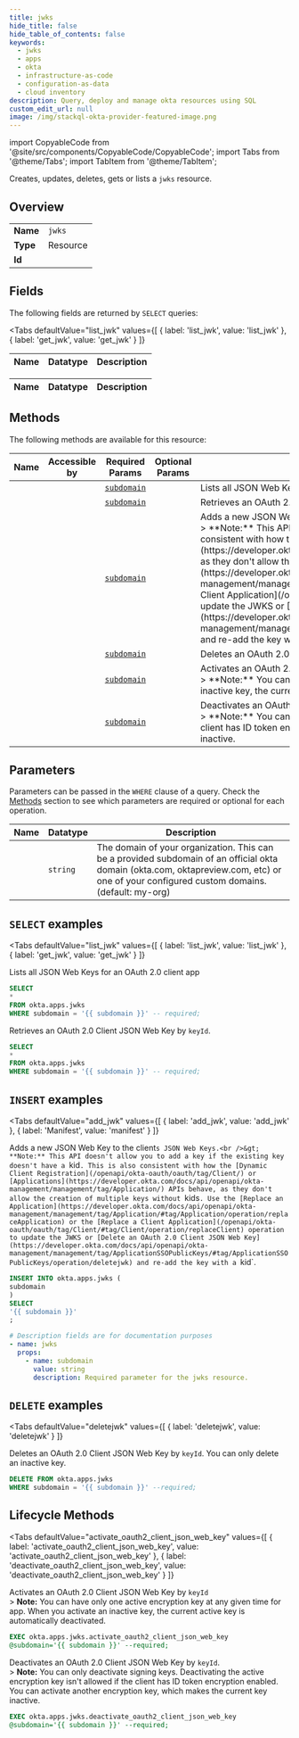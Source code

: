 ```yaml
--- 
title: jwks
hide_title: false
hide_table_of_contents: false
keywords:
  - jwks
  - apps
  - okta
  - infrastructure-as-code
  - configuration-as-data
  - cloud inventory
description: Query, deploy and manage okta resources using SQL
custom_edit_url: null
image: /img/stackql-okta-provider-featured-image.png
---
```


import CopyableCode from '@site/src/components/CopyableCode/CopyableCode';
import Tabs from '@theme/Tabs';
import TabItem from '@theme/TabItem';

Creates, updates, deletes, gets or lists a <code>jwks</code> resource.

## Overview
<table><tbody>
<tr><td><b>Name</b></td><td><code>jwks</code></td></tr>
<tr><td><b>Type</b></td><td>Resource</td></tr>
<tr><td><b>Id</b></td><td><CopyableCode code="okta.apps.jwks" /></td></tr>
</tbody></table>

## Fields

The following fields are returned by `SELECT` queries:

<Tabs
    defaultValue="list_jwk"
    values={[
        { label: 'list_jwk', value: 'list_jwk' },
        { label: 'get_jwk', value: 'get_jwk' }
    ]}
>
<TabItem value="list_jwk">

<table>
<thead>
    <tr>
    <th>Name</th>
    <th>Datatype</th>
    <th>Description</th>
    </tr>
</thead>
<tbody>
</tbody>
</table>
</TabItem>
<TabItem value="get_jwk">

<table>
<thead>
    <tr>
    <th>Name</th>
    <th>Datatype</th>
    <th>Description</th>
    </tr>
</thead>
<tbody>
</tbody>
</table>
</TabItem>
</Tabs>

## Methods

The following methods are available for this resource:

<table>
<thead>
    <tr>
    <th>Name</th>
    <th>Accessible by</th>
    <th>Required Params</th>
    <th>Optional Params</th>
    <th>Description</th>
    </tr>
</thead>
<tbody>
<tr>
    <td><a href="#list_jwk"><CopyableCode code="list_jwk" /></a></td>
    <td><CopyableCode code="select" /></td>
    <td><a href="#parameter-subdomain"><code>subdomain</code></a></td>
    <td></td>
    <td>Lists all JSON Web Keys for an OAuth 2.0 client app</td>
</tr>
<tr>
    <td><a href="#get_jwk"><CopyableCode code="get_jwk" /></a></td>
    <td><CopyableCode code="select" /></td>
    <td><a href="#parameter-subdomain"><code>subdomain</code></a></td>
    <td></td>
    <td>Retrieves an OAuth 2.0 Client JSON Web Key by `keyId`.</td>
</tr>
<tr>
    <td><a href="#add_jwk"><CopyableCode code="add_jwk" /></a></td>
    <td><CopyableCode code="insert" /></td>
    <td><a href="#parameter-subdomain"><code>subdomain</code></a></td>
    <td></td>
    <td>Adds a new JSON Web Key to the client`s JSON Web Keys.<br />&gt; **Note:** This API doesn't allow you to add a key if the existing key doesn't have a `kid`. This is also consistent with how the [Dynamic Client Registration](/openapi/okta-oauth/oauth/tag/Client/) or [Applications](https://developer.okta.com/docs/api/openapi/okta-management/management/tag/Application/) APIs behave, as they don't allow the creation of multiple keys without `kids`. Use the [Replace an Application](https://developer.okta.com/docs/api/openapi/okta-management/management/tag/Application/#tag/Application/operation/replaceApplication) or the [Replace a Client Application](/openapi/okta-oauth/oauth/tag/Client/#tag/Client/operation/replaceClient) operation to update the JWKS or [Delete an OAuth 2.0 Client JSON Web Key](https://developer.okta.com/docs/api/openapi/okta-management/management/tag/ApplicationSSOPublicKeys/#tag/ApplicationSSOPublicKeys/operation/deletejwk) and re-add the key with a `kid`.</td>
</tr>
<tr>
    <td><a href="#deletejwk"><CopyableCode code="deletejwk" /></a></td>
    <td><CopyableCode code="delete" /></td>
    <td><a href="#parameter-subdomain"><code>subdomain</code></a></td>
    <td></td>
    <td>Deletes an OAuth 2.0 Client JSON Web Key by `keyId`. You can only delete an inactive key.</td>
</tr>
<tr>
    <td><a href="#activate_oauth2_client_json_web_key"><CopyableCode code="activate_oauth2_client_json_web_key" /></a></td>
    <td><CopyableCode code="exec" /></td>
    <td><a href="#parameter-subdomain"><code>subdomain</code></a></td>
    <td></td>
    <td>Activates an OAuth 2.0 Client JSON Web Key by `keyId`<br />&gt; **Note:** You can have only one active encryption key at any given time for app. When you activate an inactive key, the current active key is automatically deactivated.</td>
</tr>
<tr>
    <td><a href="#deactivate_oauth2_client_json_web_key"><CopyableCode code="deactivate_oauth2_client_json_web_key" /></a></td>
    <td><CopyableCode code="exec" /></td>
    <td><a href="#parameter-subdomain"><code>subdomain</code></a></td>
    <td></td>
    <td>Deactivates an OAuth 2.0 Client JSON Web Key by `keyId`.<br />&gt; **Note:** You can only deactivate signing keys. Deactivating the active encryption key isn't allowed if the client has ID token encryption enabled. You can activate another encryption key, which makes the current key inactive.</td>
</tr>
</tbody>
</table>

## Parameters

Parameters can be passed in the `WHERE` clause of a query. Check the [Methods](#methods) section to see which parameters are required or optional for each operation.

<table>
<thead>
    <tr>
    <th>Name</th>
    <th>Datatype</th>
    <th>Description</th>
    </tr>
</thead>
<tbody>
<tr id="parameter-subdomain">
    <td><CopyableCode code="subdomain" /></td>
    <td><code>string</code></td>
    <td>The domain of your organization. This can be a provided subdomain of an official okta domain (okta.com, oktapreview.com, etc) or one of your configured custom domains. (default: my-org)</td>
</tr>
</tbody>
</table>

## `SELECT` examples

<Tabs
    defaultValue="list_jwk"
    values={[
        { label: 'list_jwk', value: 'list_jwk' },
        { label: 'get_jwk', value: 'get_jwk' }
    ]}
>
<TabItem value="list_jwk">

Lists all JSON Web Keys for an OAuth 2.0 client app

```sql
SELECT
*
FROM okta.apps.jwks
WHERE subdomain = '{{ subdomain }}' -- required;
```
</TabItem>
<TabItem value="get_jwk">

Retrieves an OAuth 2.0 Client JSON Web Key by `keyId`.

```sql
SELECT
*
FROM okta.apps.jwks
WHERE subdomain = '{{ subdomain }}' -- required;
```
</TabItem>
</Tabs>


## `INSERT` examples

<Tabs
    defaultValue="add_jwk"
    values={[
        { label: 'add_jwk', value: 'add_jwk' },
        { label: 'Manifest', value: 'manifest' }
    ]}
>
<TabItem value="add_jwk">

Adds a new JSON Web Key to the client`s JSON Web Keys.<br />&gt; **Note:** This API doesn't allow you to add a key if the existing key doesn't have a `kid`. This is also consistent with how the [Dynamic Client Registration](/openapi/okta-oauth/oauth/tag/Client/) or [Applications](https://developer.okta.com/docs/api/openapi/okta-management/management/tag/Application/) APIs behave, as they don't allow the creation of multiple keys without `kids`. Use the [Replace an Application](https://developer.okta.com/docs/api/openapi/okta-management/management/tag/Application/#tag/Application/operation/replaceApplication) or the [Replace a Client Application](/openapi/okta-oauth/oauth/tag/Client/#tag/Client/operation/replaceClient) operation to update the JWKS or [Delete an OAuth 2.0 Client JSON Web Key](https://developer.okta.com/docs/api/openapi/okta-management/management/tag/ApplicationSSOPublicKeys/#tag/ApplicationSSOPublicKeys/operation/deletejwk) and re-add the key with a `kid`.

```sql
INSERT INTO okta.apps.jwks (
subdomain
)
SELECT 
'{{ subdomain }}'
;
```
</TabItem>
<TabItem value="manifest">

```yaml
# Description fields are for documentation purposes
- name: jwks
  props:
    - name: subdomain
      value: string
      description: Required parameter for the jwks resource.
```
</TabItem>
</Tabs>


## `DELETE` examples

<Tabs
    defaultValue="deletejwk"
    values={[
        { label: 'deletejwk', value: 'deletejwk' }
    ]}
>
<TabItem value="deletejwk">

Deletes an OAuth 2.0 Client JSON Web Key by `keyId`. You can only delete an inactive key.

```sql
DELETE FROM okta.apps.jwks
WHERE subdomain = '{{ subdomain }}' --required;
```
</TabItem>
</Tabs>


## Lifecycle Methods

<Tabs
    defaultValue="activate_oauth2_client_json_web_key"
    values={[
        { label: 'activate_oauth2_client_json_web_key', value: 'activate_oauth2_client_json_web_key' },
        { label: 'deactivate_oauth2_client_json_web_key', value: 'deactivate_oauth2_client_json_web_key' }
    ]}
>
<TabItem value="activate_oauth2_client_json_web_key">

Activates an OAuth 2.0 Client JSON Web Key by `keyId`<br />&gt; **Note:** You can have only one active encryption key at any given time for app. When you activate an inactive key, the current active key is automatically deactivated.

```sql
EXEC okta.apps.jwks.activate_oauth2_client_json_web_key 
@subdomain='{{ subdomain }}' --required;
```
</TabItem>
<TabItem value="deactivate_oauth2_client_json_web_key">

Deactivates an OAuth 2.0 Client JSON Web Key by `keyId`.<br />&gt; **Note:** You can only deactivate signing keys. Deactivating the active encryption key isn't allowed if the client has ID token encryption enabled. You can activate another encryption key, which makes the current key inactive.

```sql
EXEC okta.apps.jwks.deactivate_oauth2_client_json_web_key 
@subdomain='{{ subdomain }}' --required;
```
</TabItem>
</Tabs>
